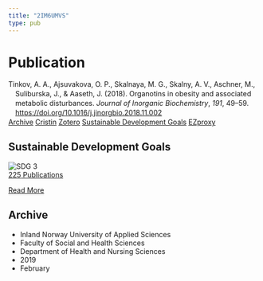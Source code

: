 ```yaml
---
title: "2IM6UMVS"
type: pub
---
```

<h1>Publication</h1>
<article id="csl-bib-container-2IM6UMVS" class="csl-bib-container">
  <div class="csl-bib-body" style="line-height: 1.35; padding-left: 1em; text-indent:-1em;">
  <div class="csl-entry">Tinkov, A. A., Ajsuvakova, O. P., Skalnaya, M. G., Skalny, A. V., Aschner, M., Suliburska, J., &amp; Aaseth, J. (2018). Organotins in obesity and associated metabolic disturbances. <i>Journal of Inorganic Biochemistry</i>, <i>191</i>, 49&#x2013;59. <a href="https://doi.org/10.1016/j.jinorgbio.2018.11.002">https://doi.org/10.1016/j.jinorgbio.2018.11.002</a></div>
</div>
  <div class="csl-bib-buttons">
    <a href="#taxonomy-article-2IM6UMVS" class="csl-bib-button">Archive</a>
    <a href alt="Cristin URL" class="csl-bib-button">Cristin</a>
    <a href alt="Zotero URL" class="csl-bib-button">Zotero</a>
    <a href="#sdg-article-2IM6UMVS" class="csl-bib-button">Sustainable Development Goals</a>
    <a href="http://ezproxy.inn.no/login?url=https://doi.org/10.1016/j.jinorgbio.2018.11.002" class="csl-bib-button">EZproxy</a>
  </div>
  <div id="csl-bib-meta-container-2IM6UMVS"></div>
</article>
<div id="csl-bib-meta-2IM6UMVS" class="csl-bib-meta">
  <article id="sdg-article-2IM6UMVS" class="sdg-article">
    <h1>Sustainable Development Goals</h1>
    <div class="sdg-container"><div id="sdg3" class="sdg">
<img src="{{< params subfolder >}}images/sdg/sdg03_en.png" class="image" alt="SDG 3">
<div class="sdg-overlay">
<a href="{{< params subfolder >}}en/archive/?sdg=3#archive" class="sdg-publication-count"><span>225</span> Publications</a>
<p><a href="https://sdgs.un.org/goals/goal3" class="sdg-read-more">Read More</a></p>
</div>
</div></div>
  </article>
  <article id="taxonomy-article-2IM6UMVS" class="taxonomy-article">
    <h1>Archive</h1>
    <ul>
      <li>Inland Norway University of Applied Sciences</li>
      <li>Faculty of Social and Health Sciences</li>
      <li>Department of Health and Nursing Sciences</li>
      <li>2019</li>
      <li>February</li>
    </ul>
  </article>
</div>
